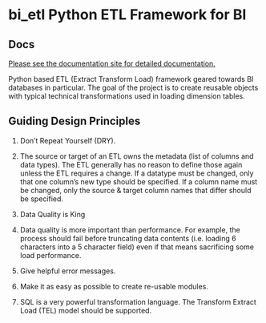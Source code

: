 # bi_etl Python ETL Framework for BI

## Docs

[Please see the documentation site for detailed documentation.](https://bietl.dev/bi_etl/)

Python based ETL (Extract Transform Load) framework geared towards BI databases in particular. 
The goal of the project is to create reusable objects with typical technical transformations used in loading dimension tables.

## Guiding Design Principles
1. Don’t Repeat Yourself (DRY).

1. The source or target of an ETL owns the metadata (list of columns and data types). The ETL generally has no reason to define those again unless the ETL requires a change. If a datatype must be changed, only that one column’s new type should be specified. If a column name must be changed, only the source & target column names that differ should be specified.

1. Data Quality is King

1. Data quality is more important than performance. For example, the process should fail before truncating data contents (i.e. loading 6 characters into a 5 character field) even if that means sacrificing some load performance.

1. Give helpful error messages.

1. Make it as easy as possible to create re-usable modules.

1. SQL is a very powerful transformation language. The Transform Extract Load (TEL) model should be supported.